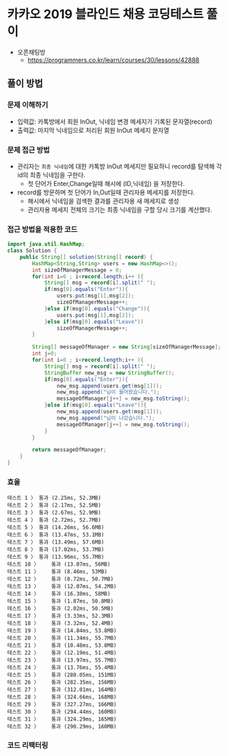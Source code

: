 # 카카오 2019 블라인드 채용 코딩테스트 풀이

- 오픈채팅방
  - https://programmers.co.kr/learn/courses/30/lessons/42888

## 풀이 방법

### 문제 이해하기

- 입력값: 카톡방에서 회원 InOut, 닉네임 변경 메세지가 기록된 문자열(record)
- 출력값: 마지막 닉네임으로 처리된 회원 InOut 메세지 문자열

### 문제 접근 방법

- 관리자는 `최종 닉네임`에 대한 카톡방 InOut 메세지만 필요하니 record를 탐색해 각 id의 최종 닉네임을 구한다.
  - 첫 단어가 Enter,Change일때 해시에 (ID,닉네임) 을 저장한다.
- record를 방문하며 첫 단어가 In,Out일때 관리자용 메세지를 저장한다.
  - 해시에서 닉네임을 검색한 결과를 관리자용 새 메세지로 생성
  - 관리자용 메세지 전체의 크기는 최종 닉네임을 구할 당시 크기를 계산했다.

### 접근 방법을 적용한 코드

```java
import java.util.HashMap;
class Solution {
    public String[] solution(String[] record) {
        HashMap<String,String> users = new HashMap<>();
        int sizeOfManagerMessage = 0;
        for(int i=0 ; i<record.length;i++ ){
            String[] msg = record[i].split(" ");
            if(msg[0].equals("Enter")){
                users.put(msg[1],msg[2]);
                sizeOfManagerMessage++;
            }else if(msg[0].equals("Change")){
                users.put(msg[1],msg[2]);
            }else if(msg[0].equals("Leave"))
                sizeOfManagerMessage++;
        }

        String[] messageOfManager = new String[sizeOfManagerMessage];
        int j=0;
        for(int i=0 ; i<record.length;i++ ){
            String[] msg = record[i].split(" ");
            StringBuffer new_msg = new StringBuffer();
            if(msg[0].equals("Enter")){
                new_msg.append(users.get(msg[1]));
                new_msg.append("님이 들어왔습니다.");
                messageOfManager[j++] = new_msg.toString();
            }else if(msg[0].equals("Leave")){
                new_msg.append(users.get(msg[1]));
                new_msg.append("님이 나갔습니다.");
                messageOfManager[j++] = new_msg.toString();
            }
        }

        return messageOfManager;
    }
}
```

### 효율

```
테스트 1 〉	통과 (2.25ms, 52.3MB)
테스트 2 〉	통과 (2.17ms, 52.5MB)
테스트 3 〉	통과 (2.67ms, 52.9MB)
테스트 4 〉	통과 (2.72ms, 52.7MB)
테스트 5 〉	통과 (14.26ms, 56.6MB)
테스트 6 〉	통과 (13.47ms, 53.1MB)
테스트 7 〉	통과 (13.49ms, 57.6MB)
테스트 8 〉	통과 (17.02ms, 53.7MB)
테스트 9 〉	통과 (13.96ms, 55.7MB)
테스트 10 〉	통과 (13.07ms, 56MB)
테스트 11 〉	통과 (8.46ms, 53MB)
테스트 12 〉	통과 (8.72ms, 50.7MB)
테스트 13 〉	통과 (12.07ms, 54.2MB)
테스트 14 〉	통과 (16.38ms, 58MB)
테스트 15 〉	통과 (1.87ms, 50.8MB)
테스트 16 〉	통과 (2.02ms, 50.5MB)
테스트 17 〉	통과 (3.33ms, 52.3MB)
테스트 18 〉	통과 (3.32ms, 52.4MB)
테스트 19 〉	통과 (14.84ms, 53.8MB)
테스트 20 〉	통과 (11.34ms, 55.7MB)
테스트 21 〉	통과 (10.48ms, 53.8MB)
테스트 22 〉	통과 (12.19ms, 51.4MB)
테스트 23 〉	통과 (13.97ms, 55.7MB)
테스트 24 〉	통과 (13.76ms, 55.4MB)
테스트 25 〉	통과 (280.05ms, 151MB)
테스트 26 〉	통과 (282.35ms, 156MB)
테스트 27 〉	통과 (312.01ms, 164MB)
테스트 28 〉	통과 (324.66ms, 168MB)
테스트 29 〉	통과 (327.27ms, 166MB)
테스트 30 〉	통과 (294.44ms, 160MB)
테스트 31 〉	통과 (324.29ms, 165MB)
테스트 32 〉	통과 (290.29ms, 160MB)
```

### 코드 리팩터링

```java

```
